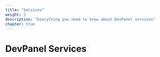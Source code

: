 ```yaml
---
title: "Services"
weight: 5
description: "Everything you need to know about DevPanel services"
chapter: true
---
```


# DevPanel Services